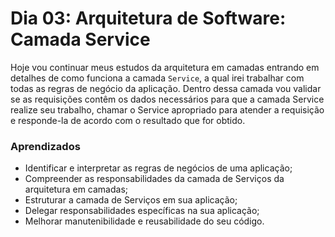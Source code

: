# Dia 03: Arquitetura de Software: Camada Service

Hoje vou continuar meus estudos da arquitetura em camadas entrando em detalhes de como funciona a camada `Service`, a qual irei trabalhar com todas as regras de negócio da aplicação. Dentro dessa camada vou validar se as requisições contêm os dados necessários para que a camada Service realize seu trabalho, chamar o Service apropriado para atender a requisição e responde-la de acordo com o resultado que for obtido.

### Aprendizados

- Identificar e interpretar as regras de negócios de uma aplicação;
- Compreender as responsabilidades da camada de Serviços da arquitetura em camadas;
- Estruturar a camada de Serviços em sua aplicação;
- Delegar responsabilidades específicas na sua aplicação;
- Melhorar manutenibilidade e reusabilidade do seu código.